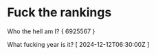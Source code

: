 # Fuck the rankings

Who the hell am I?
{ 6925567 }

What fucking year is it?
[ 2024-12-12T06:30:00Z ]

